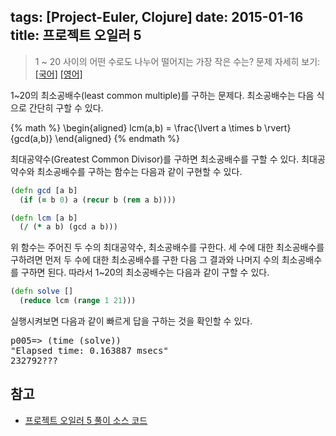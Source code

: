 tags: [Project-Euler, Clojure]
date: 2015-01-16
title: 프로젝트 오일러 5
---
> 1 ~ 20 사이의 어떤 수로도 나누어 떨어지는 가장 작은 수는?
> 문제 자세히 보기: [[국어]](http://euler.synap.co.kr/prob_detail.php?id=5) [[영어]](https://projecteuler.net/problem=5)

1~20의 최소공배수(least common multiple)를 구하는 문제다. 최소공배수는 다음 식으로 간단히 구할 수 있다.<!--more-->

{% math %}
\begin{aligned}
lcm(a,b) = \frac{\lvert a \times b \rvert}{gcd(a,b)}
\end{aligned}
{% endmath %}

최대공약수(Greatest Common Divisor)를 구하면 최소공배수를 구할 수 있다. 최대공약수와 최소공배수를 구하는 함수는 다음과 같이 구현할 수 있다.

```clojure
(defn gcd [a b]
  (if (= b 0) a (recur b (rem a b))))

(defn lcm [a b]
  (/ (* a b) (gcd a b)))
```

위 함수는 주어진 두 수의 최대공약수, 최소공배수를 구한다. 세 수에 대한 최소공배수를 구하려면 먼저 두 수에 대한 최소공배수를 구한 다음 그 결과와 나머지 수의 최소공배수를 구하면 된다. 따라서 1~20의 최소공배수는 다음과 같이 구할 수 있다.

```clojure
(defn solve []
  (reduce lcm (range 1 21)))
```

실행시켜보면 다음과 같이 빠르게 답을 구하는 것을 확인할 수 있다.

<pre class="console">
p005=> (time (solve))
"Elapsed time: 0.163887 msecs"
232792???
</pre>


## 참고
* [프로젝트 오일러 5 풀이 소스 코드](https://github.com/ntalbs/euler/blob/master/src/p005.clj)
